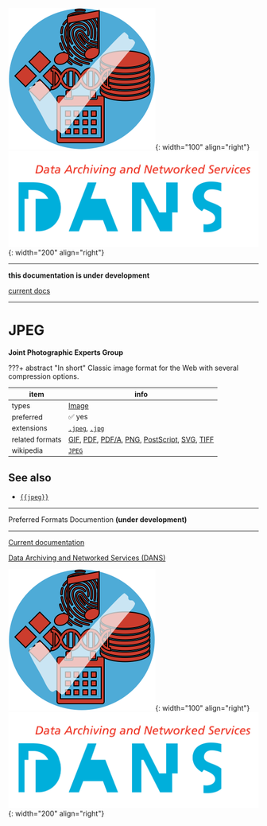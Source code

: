 ![img](../images/formats.png){: width="100" align="right"}
![img](../images/DANS.png){: width="200" align="right"}

---

**this documentation is under development**

[current docs]({{preferredFormats}})

---



# JPEG

**Joint Photographic Experts Group**

???+ abstract "In short"
    Classic image format for the Web with several compression options.

item | info
--- | ---
types | [Image](../dataTypes/image.md)
preferred | ✅ yes
extensions | [`.jpeg`](../extensions/jpeg.md), [`.jpg`](../extensions/jpg.md)
related formats | [GIF](../fileFormats/gif.md), [PDF](../fileFormats/pdf.md), [PDF/A](../fileFormats/pdfa.md), [PNG](../fileFormats/png.md), [PostScript](../fileFormats/postscript.md), [SVG](../fileFormats/svg.md), [TIFF](../fileFormats/tiff.md)
wikipedia | [`JPEG`]({{wikipedia}}/JPEG)



## See also
*   [`{{jpeg}}`]({{jpeg}})




---

Preferred Formats Documention **(under development)**

---

[Current documentation]({{preferredFormats}})

[Data Archiving and Networked Services (DANS)]({{dans}})

![img](../images/formats.png){: width="100" align="right"}
![img](../images/DANS.png){: width="200" align="right"}
